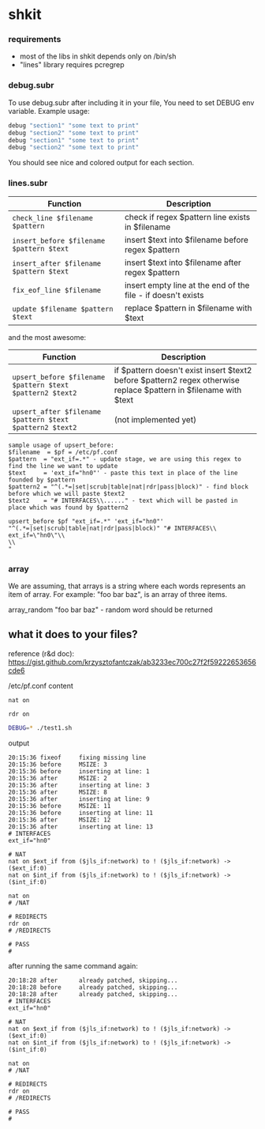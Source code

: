 # shkit

### requirements
- most of the libs in shkit depends only on /bin/sh
- "lines" library requires pcregrep

### debug.subr
To use debug.subr after including it in your file, You need to set DEBUG env variable. Example usage:
```sh
debug "section1" "some text to print"
debug "section2" "some text to print"
debug "section1" "some text to print"
debug "section2" "some text to print"
```
You should see nice and colored output for each section.

### lines.subr
| Function | Description |
| --- | --- |
| `check_line $filename $pattern` | check if regex $pattern line exists in $filename |
| `insert_before $filename $pattern $text` | insert $text into $filename before regex $pattern |
| `insert_after $filename $pattern $text` | insert $text into $filename after regex $pattern |
| `fix_eof_line $filename` | insert empty line at the end of the file - if doesn't exists |
| `update $filename $pattern $text` | replace $pattern in $filename with $text |

and the most awesome:

| Function | Description |
| --- | --- |
| `upsert_before $filename $pattern $text $pattern2 $text2` | if $pattern doesn't exist insert $text2 before $pattern2 regex otherwise replace $pattern in $filename with $text |
| `upsert_after $filename $pattern $text $pattern2 $text2` | (not implemented yet) |

```
sample usage of upsert_before:
$filename  = $pf = /etc/pf.conf
$pattern  = "ext_if=.*" - update stage, we are using this regex to find the line we want to update
$text     = 'ext_if="hn0"' - paste this text in place of the line founded by $pattern
$pattern2 = "^(.*=|set|scrub|table|nat|rdr|pass|block)" - find block before which we will paste $text2
$text2    = "# INTERFACES\\......" - text which will be pasted in place which was found by $pattern2

upsert_before $pf "ext_if=.*" 'ext_if="hn0"' "^(.*=|set|scrub|table|nat|rdr|pass|block)" "# INTERFACES\\
ext_if=\"hn0\"\\
\\
"
```

### array
We are assuming, that arrays is a string where each words represents an item of array.
For example: "foo bar baz", is an array of three items.

array_random "foo bar baz" - random word should be returned

## what it does to your files?
reference (r&d doc): https://gist.github.com/krzysztofantczak/ab3233ec700c27f2f59222653656cde6

/etc/pf.conf content
```
nat on

rdr on
```

```sh
DEBUG=* ./test1.sh
```

output
```
20:15:36 fixeof     fixing missing line
20:15:36 before     MSIZE: 3
20:15:36 before     inserting at line: 1
20:15:36 after      MSIZE: 2
20:15:36 after      inserting at line: 3
20:15:36 after      MSIZE: 8
20:15:36 after      inserting at line: 9
20:15:36 before     MSIZE: 11
20:15:36 before     inserting at line: 11
20:15:36 after      MSIZE: 12
20:15:36 after      inserting at line: 13
# INTERFACES
ext_if="hn0"

# NAT
nat on $ext_if from ($jls_if:network) to ! ($jls_if:network) -> ($ext_if:0)
nat on $int_if from ($jls_if:network) to ! ($jls_if:network) -> ($int_if:0)

nat on
# /NAT

# REDIRECTS
rdr on
# /REDIRECTS

# PASS
#
```

after running the same command again:
```
20:18:28 after      already patched, skipping...
20:18:28 before     already patched, skipping...
20:18:28 after      already patched, skipping...
# INTERFACES
ext_if="hn0"

# NAT
nat on $ext_if from ($jls_if:network) to ! ($jls_if:network) -> ($ext_if:0)
nat on $int_if from ($jls_if:network) to ! ($jls_if:network) -> ($int_if:0)

nat on
# /NAT

# REDIRECTS
rdr on
# /REDIRECTS

# PASS
#

```
